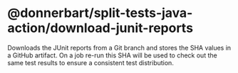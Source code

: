 # @donnerbart/split-tests-java-action/download-junit-reports

Downloads the JUnit reports from a Git branch and stores the SHA values in a GitHub artifact.
On a job re-run this SHA will be used to check out the same test results to ensure a consistent test distribution.
